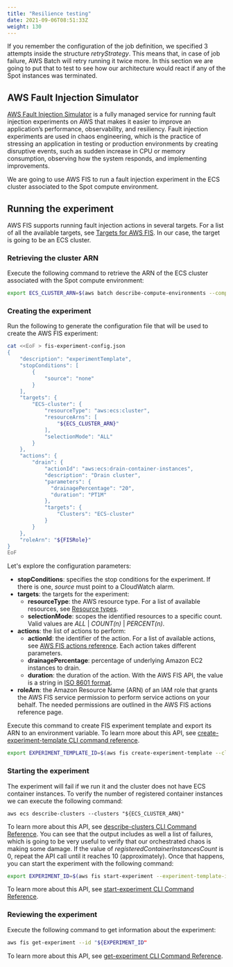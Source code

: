 ```yaml
---
title: "Resilience testing"
date: 2021-09-06T08:51:33Z
weight: 130
---
```


If you remember the configuration of the job definition, we specified 3 attempts inside the structure *retryStrategy*. This means that, in case of job failure, AWS Batch will retry running it twice more. In this section we are going to put that to test to see how our architecture would react if any of the Spot instances was terminated.

## AWS Fault Injection Simulator

[AWS Fault Injection Simulator](https://aws.amazon.com/fis/) is a fully managed service for running fault injection experiments on AWS that makes it easier to improve an application’s performance, observability, and resiliency. Fault injection experiments are used in chaos engineering, which is the practice of stressing an application in testing or production environments by creating disruptive events, such as sudden increase in CPU or memory consumption, observing how the system responds, and implementing improvements.

We are going to use AWS FIS to run a fault injection experiment in the ECS cluster associated to the Spot compute environment.

## Running the experiment

AWS FIS supports running fault injection actions in several targets. For a list of all the available targets, see [Targets for AWS FIS](https://docs.aws.amazon.com/fis/latest/userguide/targets.html). In our case, the target is going to be an ECS cluster.

### Retrieving the cluster ARN

Execute the following command to retrieve the ARN of the ECS cluster associated with the Spot compute environment:

```bash
export ECS_CLUSTER_ARN=$(aws batch describe-compute-environments --compute-environments "${SPOT_COMPUTE_ENV_NAME}" | jq -r '.computeEnvironments[0].ecsClusterArn')
```

### Creating the experiment

Run the following to generate the configuration file that will be used to create the AWS FIS experiment:

```bash
cat <<EoF > fis-experiment-config.json
{
    "description": "experimentTemplate",
    "stopConditions": [
        {
            "source": "none"
        }
    ],
    "targets": {
        "ECS-cluster": {
            "resourceType": "aws:ecs:cluster",
            "resourceArns": [
                "${ECS_CLUSTER_ARN}"
            ],
            "selectionMode": "ALL"
        }
    },
    "actions": {
        "drain": {
            "actionId": "aws:ecs:drain-container-instances",
            "description": "Drain cluster",
            "parameters": {
              "drainagePercentage": "20",
              "duration": "PT1M"
            },
            "targets": {
                "Clusters": "ECS-cluster"
            }
        }
    },
    "roleArn": "${FISRole}"
}
EoF
```

Let's explore the configuration parameters:

- **stopConditions**: specifies the stop conditions for the experiment. If there is one, *source* must point to a CloudWatch alarm.
- **targets**: the targets for the experiment:
  - **resourceType**: the AWS resource type. For a list of available resources, see [Resource types](https://docs.aws.amazon.com/fis/latest/userguide/targets.html#resource-types).
  - **selectionMode**: scopes the identified resources to a specific count. Valid values are *ALL* | *COUNT(n)* | *PERCENT(n)*.
- **actions**: the list of actions to perform:
  - **actionId**: the identifier of the action. For a list of available actions, see [AWS FIS actions reference](https://docs.aws.amazon.com/fis/latest/userguide/fis-actions-reference.html). Each action takes different parameters.
  - **drainagePercentage**: percentage of underlying Amazon EC2 instances to drain.
  - **duration**: the duration of the action. With the AWS FIS API, the value is a string in [ISO 8601 format](https://www.digi.com/resources/documentation/digidocs/90001437-13/reference/r_iso_8601_duration_format.htm).
- **roleArn**: the Amazon Resource Name (ARN) of an IAM role that grants the AWS FIS service permission to perform service actions on your behalf. The needed permissions are outlined in the AWS FIS actions reference page.

Execute this command to create FIS experiment template and export its ARN to an environment variable. To learn more about this API, see [create-experiment-template CLI command reference](https://docs.aws.amazon.com/cli/latest/reference/fis/create-experiment-template.html).

```bash
export EXPERIMENT_TEMPLATE_ID=$(aws fis create-experiment-template --cli-input-json file://fis-experiment-config.json | jq -r '.experimentTemplate.id')
```

### Starting the experiment

The experiment will fail if we run it and the cluster does not have ECS container instances. To verify the number of registered container instances we can execute the following command:

```
aws ecs describe-clusters --clusters "${ECS_CLUSTER_ARN}"
```

To learn more about this API, see [describe-clusters CLI Command Reference](https://docs.aws.amazon.com/cli/latest/reference/ecs/describe-clusters.html). You can see that the output includes as well a list of failures, which is going to be very useful to verify that our orchestrated chaos is making some damage. If the value of *registeredContainerInstancesCount* is 0, repeat the API call until it reaches 10 (approximately). Once that happens, you can start the experiment with the following command:

```bash
export EXPERIMENT_ID=$(aws fis start-experiment --experiment-template-id "${EXPERIMENT_TEMPLATE_ID}" | jq -r '.experiment.id')
```

To learn more about this API, see [start-experiment CLI Command Reference](https://docs.aws.amazon.com/cli/latest/reference/fis/start-experiment.html).

### Reviewing the experiment

Execute the following command to get information about the experiment:

```bash
aws fis get-experiment --id "${EXPERIMENT_ID"
```
To learn more about this API, see [get-experiment CLI Command Reference](https://docs.aws.amazon.com/cli/latest/reference/fis/get-experiment.html).
